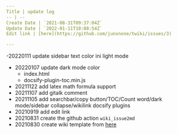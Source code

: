 ```yaml
---
Title | update log
-- | --
Create Date | `2021-08-31T09:37:04Z`
Update Date | `2022-01-11T10:08:54Z`
Edit link | [here](https://github.com/junxnone/twiki/issues/3)

---
```

-20220111 update sidebar text color ini light mode
- 20220107 update dark mode color
  - index.html
  - docsify-plugin-toc.min.js
- 20211122 add latex math formula support
- 20211107 add gitalk comment 
- 20211105 add searchbar/copy button/TOC/Count word/dark mode/sidebar collapse/wikilink docsify plugins
- 20210919 add edit link
- 20210831 create the github action `wiki_issue2md`
- 20210830  create wiki template from [here]()
